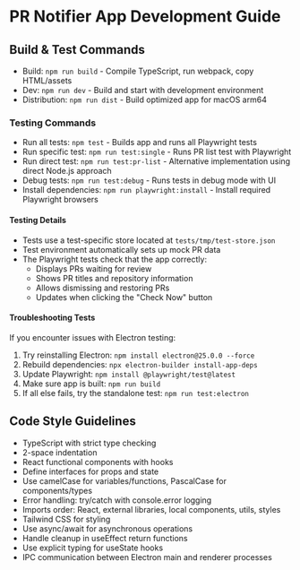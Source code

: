 # PR Notifier App Development Guide

## Build & Test Commands
- Build: `npm run build` - Compile TypeScript, run webpack, copy HTML/assets
- Dev: `npm run dev` - Build and start with development environment
- Distribution: `npm run dist` - Build optimized app for macOS arm64

### Testing Commands
- Run all tests: `npm test` - Builds app and runs all Playwright tests
- Run specific test: `npm run test:single` - Runs PR list test with Playwright
- Run direct test: `npm run test:pr-list` - Alternative implementation using direct Node.js approach
- Debug tests: `npm run test:debug` - Runs tests in debug mode with UI
- Install dependencies: `npm run playwright:install` - Install required Playwright browsers

#### Testing Details
- Tests use a test-specific store located at `tests/tmp/test-store.json`
- Test environment automatically sets up mock PR data
- The Playwright tests check that the app correctly:
  - Displays PRs waiting for review
  - Shows PR titles and repository information
  - Allows dismissing and restoring PRs
  - Updates when clicking the "Check Now" button

#### Troubleshooting Tests
If you encounter issues with Electron testing:
1. Try reinstalling Electron: `npm install electron@25.0.0 --force`
2. Rebuild dependencies: `npx electron-builder install-app-deps`
3. Update Playwright: `npm install @playwright/test@latest`
4. Make sure app is built: `npm run build`
5. If all else fails, try the standalone test: `npm run test:electron`

## Code Style Guidelines
- TypeScript with strict type checking
- 2-space indentation
- React functional components with hooks
- Define interfaces for props and state
- Use camelCase for variables/functions, PascalCase for components/types
- Error handling: try/catch with console.error logging
- Imports order: React, external libraries, local components, utils, styles
- Tailwind CSS for styling
- Use async/await for asynchronous operations
- Handle cleanup in useEffect return functions
- Use explicit typing for useState hooks
- IPC communication between Electron main and renderer processes